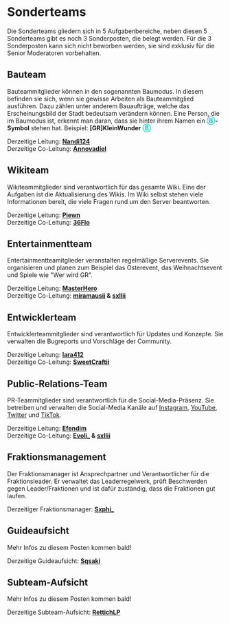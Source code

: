 # Sonderteams

Die Sonderteams gliedern sich in 5 Aufgabenbereiche, neben diesen 5 Sonderteams gibt es noch 3 Sonderposten, die belegt werden. Für die 3 Sonderposten kann sich nicht beworben werden, sie sind exklusiv für die Senior Moderatoren vorbehalten.

## Bauteam

Bauteammitglieder können in den sogenannten Baumodus. In diesem befinden sie sich, wenn sie gewisse Arbeiten als Bauteammitglied ausführen. Dazu zählen unter anderem Bauaufträge, welche das Erscheinungsbild der Stadt bedeutsam verändern können. Eine Person, die im Baumodus ist, erkennt man daran, dass sie hinter ihrem Namen ein <a style="font-weight: bold; color: darkturquoise;">Ⓑ</a>**-Symbol** stehen hat. Beispiel: **[GR]KleinWunder** <a style="font-weight: bold; color: darkturquoise;">Ⓑ</a>

Derzeitige Leitung: **[Nandi124](https://germanrp.eu/index.php?user/431-nandi124/)**<br>
Derzeitige Co-Leitung: **[Annovadiel](https://germanrp.eu/index.php?user/114-annovadiel/)**


## Wikiteam

Wikiteammitglieder sind verantwortlich für das gesamte Wiki. Eine der Aufgaben ist die Aktualisierung des Wikis. Im Wiki selbst stehen viele Informationen bereit, die viele Fragen rund um den Server beantworten.

Derzeitige Leitung: **[Piewn](https://germanrp.eu/index.php?user/120-piewn/)**<br>
Derzeitige Co-Leitung: **[36Flo](https://germanrp.eu/index.php?user/167-36flo/)**


## Entertainmentteam

Entertainmentteamitglieder veranstalten regelmäßige Serverevents. Sie organisieren und planen zum Beispiel das Osterevent, das Weihnachtsevent und Spiele wie "Wer wird GR".

Derzeitige Leitung: **[MasterHero](https://germanrp.eu/index.php?user/42-gr-masterhero/)**<br>
Derzeitige Co-Leitung: **[miramausii](https://germanrp.eu/index.php?user/1483-miramausii/) & [sxllii](https://germanrp.eu/index.php?user/37-sxllii/)**


## Entwicklerteam

Entwicklerteammitglieder sind verantwortlich für Updates und Konzepte. Sie verwalten die Bugreports und Vorschläge der Community.

Derzeitige Leitung: **[lara412](https://germanrp.eu/index.php?user/320-lara412/)**<br>
Derzeitige Co-Leitung: **[SweetCraftii](https://germanrp.eu/index.php?user/1571-sweetcraftii/)**


## Public-Relations-Team

PR-Teammitglieder sind verantwortlich für die Social-Media-Präsenz. Sie betreiben und verwalten die Social-Media Kanäle auf [Instagram](https://www.instagram.com/germanrp.pr/), [YouTube](https://www.youtube.com/@germanrpreallifeeconomyrol4257), [Twitter](https://twitter.com/GermanRP3) und [TikTok](https://www.tiktok.com/@germanrp.pr?is_from_webapp=1&sender_device=pc).

Derzeitige Leitung: **[Efendim](https://germanrp.eu/index.php?user/292-gr-efendim/)**<br>
Derzeitige Co-Leitung: **[Evoli_](https://germanrp.eu/index.php?user/37-gr-evoli/) & [sxllii](https://germanrp.eu/index.php?user/37-sxllii/)**

## Fraktionsmanagement

Der Fraktionsmanager ist Ansprechpartner und Verantwortlicher für die Fraktionsleader. Er verwaltet das Leaderregelwerk, prüft Beschwerden gegen Leader/Fraktionen und ist dafür zuständig, dass die Fraktionen gut laufen.

Derzeitiger Fraktionsmanager:
**[Sxphi_](https://germanrp.eu/index.php?user/605-gr-sxphi/)**<br>

## Guideaufsicht

Mehr Infos zu diesem Posten kommen bald!

Derzeitige Guideaufsicht:
**[Sqsaki](https://germanrp.eu/index.php?user/1769-gr-sqsaki/)**<br>

## Subteam-Aufsicht

Mehr Infos zu diesem Posten kommen bald!

Derzeitige Subteam-Aufsicht:
**[RettichLP](https://germanrp.eu/index.php?user/1854-gr-rettichlp/)**<br>
